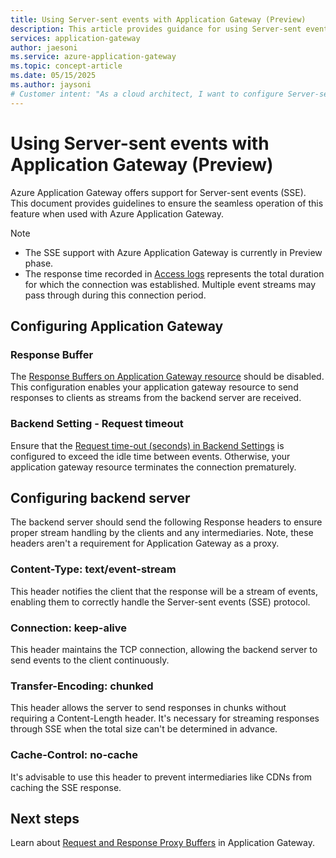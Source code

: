 ```yaml
---
title: Using Server-sent events with Application Gateway (Preview)
description: This article provides guidance for using Server-sent events with your Azure Application Gateway.
services: application-gateway
author: jaesoni
ms.service: azure-application-gateway
ms.topic: concept-article
ms.date: 05/15/2025
ms.author: jaysoni
# Customer intent: "As a cloud architect, I want to configure Server-sent events on Azure Application Gateway, so that I can enable real-time streaming of event data between backend servers and clients efficiently."
---
```


# Using Server-sent events with Application Gateway (Preview)

Azure Application Gateway offers support for Server-sent events (SSE). This document provides guidelines to ensure the seamless operation of this feature when used with Azure Application Gateway.

> [!Note]
> - The SSE support with Azure Application Gateway is currently in Preview phase.
> - The response time recorded in [Access logs](monitor-application-gateway-reference.md#resource-logs) represents the total duration for which the connection was established. Multiple event streams may pass through during this connection period. 

## Configuring Application Gateway

### Response Buffer 

The [Response Buffers on Application Gateway resource](proxy-buffers.md) should be disabled. This configuration enables your application gateway resource to send responses to clients as streams from the backend server are received.

### Backend Setting - Request timeout 

Ensure that the [Request time-out (seconds) in Backend Settings](configuration-http-settings.md?tabs=backendhttpsettings#request-timeout) is configured to exceed the idle time between events. Otherwise, your application gateway resource terminates the connection prematurely.


## Configuring backend server

The backend server should send the following Response headers to ensure proper stream handling by the clients and any intermediaries. Note, these headers aren't a requirement for Application Gateway as a proxy.

### Content-Type: text/event-stream
This header notifies the client that the response will be a stream of events, enabling them to correctly handle the Server-sent events (SSE) protocol.

### Connection: keep-alive
This header maintains the TCP connection, allowing the backend server to send events to the client continuously.

### Transfer-Encoding: chunked 
This header allows the server to send responses in chunks without requiring a Content-Length header. It's necessary for streaming responses through SSE when the total size can't be determined in advance.

### Cache-Control: no-cache 
It's advisable to use this header to prevent intermediaries like CDNs from caching the SSE response.

## Next steps
Learn about [Request and Response Proxy Buffers](proxy-buffers.md) in Application Gateway.
